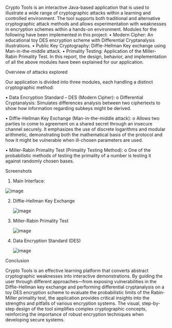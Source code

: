 Crypto Tools is an interactive Java-based application that is used to illustrate a wide range of cryptographic attacks within a learning and controlled environment. The tool supports both traditional and alternative cryptographic attack methods and allows experimentation with weaknesses in encryption schemes within a hands-on environment. Modules for the following have been implemented in this project:
•	Modern Cipher: An educational toy DES encryption scheme with Differential Cryptanalysis illustrations.
•	Public Key Cryptography: Diffie-Hellman Key exchange using Man-in-the-middle attack.
•	Primality Testing: Application of the Miller-Rabin Primality Test.
In this report, the design, behavior, and implementation of all the above modules have been explained for our application.

Overview of attacks explored

Our application is divided into three modules, each handling a distinct cryptographic method:

•	Data Encryption Standard – DES (Modern Cipher):
o	Differential Cryptanalysis: Simulates differences analysis between two ciphertexts to show how information regarding subkeys might be derived.

•	Diffie-Hellman Key Exchange (Man-in-the-middle attack):
o	Allows two parties to come to agreement on a shared secret through an insecure channel securely. It emphasizes the use of discrete logarithms and modular arithmetic, demonstrating both the mathematical basis of the protocol and how it might be vulnerable when ill-chosen parameters are used.

•	Miller-Rabin Primality Test (Primality Testing Method):
o	One of the probabilistic methods of testing the primality of a number is testing it against randomly chosen bases.

Screenshots
1. Main Interface:

![image](https://github.com/user-attachments/assets/638c6b6f-49fd-4bec-ae56-1252d4e9301c)


 



2. Diffie-Hellman Key Exchange

   ![image](https://github.com/user-attachments/assets/849ae1e9-1fda-4bed-b623-c989a7116c99)

  
 
3. Miller-Rabin Primality Test

   ![image](https://github.com/user-attachments/assets/1dfbc03b-9cd2-4961-be9a-072846754849)

 







5. Data Encryption Standard (DES)

   ![image](https://github.com/user-attachments/assets/255bad41-fb14-47e0-b099-2d92544e882b)



Conclusion

Crypto Tools is an effective learning platform that converts abstract cryptographic weaknesses into interactive demonstrations. By guiding the user through different approaches—from exposing vulnerabilities in the Diffie-Hellman key exchange and performing differential cryptanalysis on a toy DES encryption scheme to evaluate the probabilistic limits of the Rabin-Miller primality test, the application provides critical insights into the strengths and pitfalls of various encryption systems. The visual, step-by-step design of the tool simplifies complex cryptographic concepts, reinforcing the importance of robust encryption techniques when developing secure systems.


  





